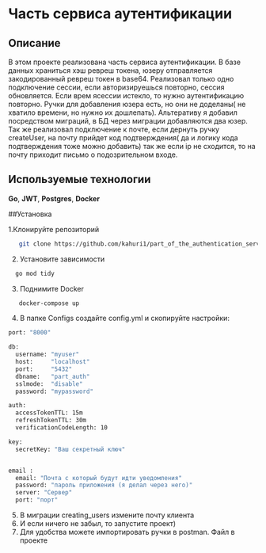 # Часть сервиса аутентификации

## Описание

В этом проекте реализована часть сервиса аутентификации. В базе данных храниться хэш ревреш токена, юзеру отправляется закодированный ревреш токен в base64. Реализовал только одно подключение сессии, если авторизируешься повторно, сессия обновляется. Если врем ясессии истекло, то нужно аутентификацию повторно. Ручки для добавления юзера есть, но они не доделаны( не хватило времени, но нужно их дошлепать). Альтеративу я добавил посредством миграций, в БД через миграции добавляются два юзер. Так же реализовал подключение к почте, если дернуть ручку createUser, на почту прийдет код подтверждения( да и логику кода подтверждения тоже можно добавить) так же если ip не сходится, то на почту приходит письмо о подозрительном входе. 

## Используемые технологии
**Go**, **JWT**, **Postgres**, **Docker**




##Установка

1.Клонируйте репозиторий
```bash
   git clone https://github.com/kahuri1/part_of_the_authentication_service.git
```
2. Установите зависимости
```bash
  go mod tidy
```
3. Поднимите Docker
```bash
   docker-compose up
```
4. В папке Configs создайте config.yml и скопируйте настройки:
```bash
port: "8000"

db:
  username: "myuser"
  host:     "localhost"
  port:     "5432"
  dbname:   "part_auth"
  sslmode:  "disable"
  password: "mypassword"

auth:
  accessTokenTTL: 15m
  refreshTokenTTL: 30m
  verificationCodeLength: 10

key:
  secretKey: "Ваш секретный ключ"


email :
  email: "Почта с который будут идти уведомления"
  password: "пароль приложения (я делал через него)"
  server: "Сервер"
  port: "порт"
```
5. В миграции creating_users измените почту клиента
5. И если ничего не забыл, то запустите проект)
6. Для удобства можете импортировать ручки в postman. Файл в проекте
